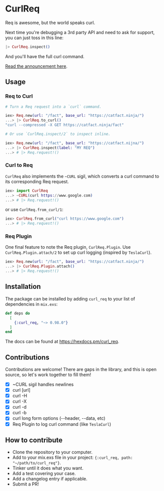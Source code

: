 # CurlReq

<!-- MDOC !-->

Req is awesome, but the world speaks curl.

Next time you're debugging a 3rd party API and need to ask for support, you can just toss in this line:

```elixir
|> CurlReq.inspect()
```

And you'll have the full curl command.

[Read the announcement here](https://codecodeship.com/blog/2024-06-03-curl_req).

## Usage

### Req to Curl
```elixir
# Turn a Req request into a `curl` command.

iex> Req.new(url: "/fact", base_url: "https://catfact.ninja/")
...> |> CurlReq.to_curl()
"curl --compressed -X GET https://catfact.ninja/fact" 

# Or use `CurlReq.inspect/2` to inspect inline.

iex> Req.new(url: "/fact", base_url: "https://catfact.nijna/")
...> |> CurlReq.inspect(label: "MY REQ")
...> # |> Req.request!()

```

### Curl to Req

`CurlReq` also implements the `~CURL` sigil, which converts a curl command to its corresponding Req request.

```elixir
iex> import CurlReq
...> ~CURL(curl https://www.google.com)
...> # |> Req.request!()

```

or use `CurlReq.from_curl/1`:
```elixir
iex> CurlReq.from_curl("curl https://www.google.com")
...> # |> Req.request!()

```


### Req Plugin

One final feature to note the Req plugin, `CurlReq.Plugin`. Use `CurlReq.Plugin.attach/2` to set up curl logging (inspired by `TeslaCurl`).

```elixir
iex> Req.new(url: "/fact", base_url: "https://catfact.ninja/")
...> |> CurlReq.Plugin.attach()
...> # |> Req.request!()

```

<!-- MDOC !-->

## Installation

The package can be installed
by adding `curl_req` to your list of dependencies in `mix.exs`:

```elixir
def deps do
  [
    {:curl_req, "~> 0.98.0"}
  ]
end
```

The docs can be found at <https://hexdocs.pm/curl_req>.

## Contributions

Contributions are welcome! There are gaps in the library, and this is open source, so let's work together to fill them!

- [x] ~CURL sigil handles newlines
- [x] curl [url]
- [x] curl -H
- [x] curl -X
- [x] curl -d
- [x] curl -b
- [x] curl long form options (--header, --data, etc)
- [x] Req Plugin to log curl command (like `TeslaCurl`)

## How to contribute

- Clone the repository to your computer.
- Add to your mix.exs file in your project: `{:curl_req, path: "~/path/to/curl_req"}`.
- Tinker until it does what you want.
- Add a test covering your case.
- Add a changelog entry if applicable.
- Submit a PR!
